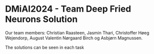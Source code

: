 # DMiAI2024 - Team Deep Fried Neurons Solution

Our team members:
Christian Raasteen, Jasmin Thari, Christoffer Høeg Wejendorp, August Valentin Nørgaard Birch og Asbjørn Magnussen.

The solutions can be seen in each task
